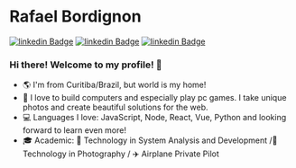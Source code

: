 # Rafael Bordignon

[![linkedin Badge](https://img.shields.io/badge/-LinkedIn-blue?style=flat-square&logo=Linkedin&logoColor=white&link=https://www.linkedin.com/in/rafael-bordignon/)](https://www.linkedin.com/in/rafael-bordignon-37621117b/)
[![linkedin Badge](https://img.shields.io/badge/-Youtube-c14438?style=flat-square&logo=YouTube&logoColor=white&link=https://www.youtube.com/channel/UCUQmzj6PHG2JYl2TZxSQHtw?view_as=subscriber)](http://www.youtube.com/c/orafasb)
[![linkedin Badge](https://img.shields.io/badge/-Instagram-purple?style=flat-square&logo=Instagram&logoColor=white&link=https://www.instagram.com/orafasb/)](https://www.instagram.com/orafasb/)

### Hi there! Welcome to my profile! 👋

- 🌎 I'm from Curitiba/Brazil, but world is my home!
- 💜 I love to build computers and especially play pc games. I take unique photos and create beautiful solutions for the web.
- 💻 Languages I love: JavaScript, Node, React, Vue, Python and looking forward to learn even more!
- 🎓 Academic: 🤖 Technology in System Analysis and Development /📸 Technology in Photography / ✈️ Airplane Private Pilot


<!--
**orafasb/orafasb** is a ✨ _special_ ✨ repository because its `README.md` (this file) appears on your GitHub profile.

Here are some ideas to get you started:

- 🔭 I’m currently working on ...
- 🌱 I’m currently learning ...
- 👯 I’m looking to collaborate on ...
- 🤔 I’m looking for help with ...
- 💬 Ask me about ...
- 📫 How to reach me: ...
- 😄 Pronouns: ...
- ⚡ Fun fact: ...
-->
